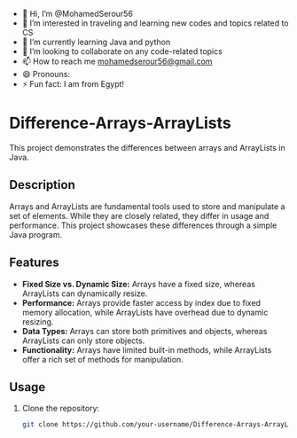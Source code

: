 - 👋 Hi, I’m @MohamedSerour56
- 👀 I’m interested in traveling and learning new codes and topics related to CS
- 🌱 I’m currently learning Java and python
- 💞️ I’m looking to collaborate on any code-related topics
- 📫 How to reach me mohamedserour56@gmail.com
- 😄 Pronouns: 
- ⚡ Fun fact: I am from Egypt!

<!---
MohamedSerour56/MohamedSerour56 is a ✨ special ✨ repository because its `README.md` (this file) appears on your GitHub profile.
You can click the Preview link to take a look at your changes.
--->
# Difference-Arrays-ArrayLists

This project demonstrates the differences between arrays and ArrayLists in Java.

## Description

Arrays and ArrayLists are fundamental tools used to store and manipulate a set of elements. While they are closely related, they differ in usage and performance. This project showcases these differences through a simple Java program.

## Features

- **Fixed Size vs. Dynamic Size:** Arrays have a fixed size, whereas ArrayLists can dynamically resize.
- **Performance:** Arrays provide faster access by index due to fixed memory allocation, while ArrayLists have overhead due to dynamic resizing.
- **Data Types:** Arrays can store both primitives and objects, whereas ArrayLists can only store objects.
- **Functionality:** Arrays have limited built-in methods, while ArrayLists offer a rich set of methods for manipulation.

## Usage

1. Clone the repository:
   ```bash
   git clone https://github.com/your-username/Difference-Arrays-ArrayLists.git
